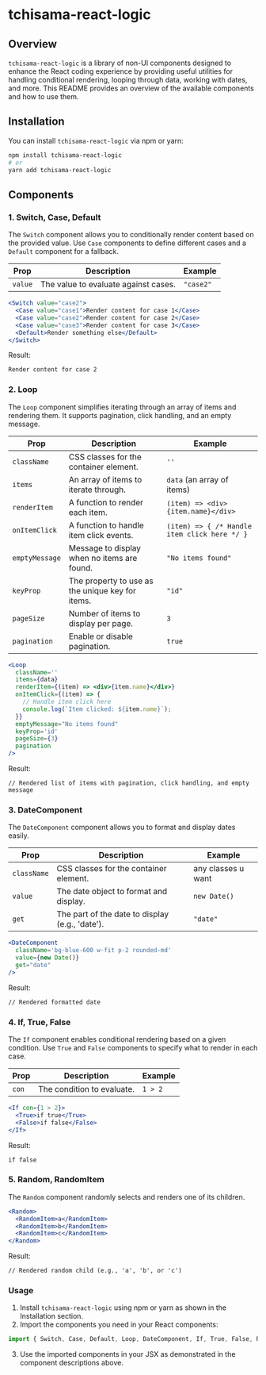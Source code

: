 

# tchisama-react-logic

## Overview

`tchisama-react-logic` is a library of non-UI components designed to enhance the React coding experience by providing useful utilities for handling conditional rendering, looping through data, working with dates, and more. This README provides an overview of the available components and how to use them.

## Installation

You can install `tchisama-react-logic` via npm or yarn:

```bash
npm install tchisama-react-logic
# or
yarn add tchisama-react-logic
```

## Components

### 1. **Switch**, Case, Default

The `Switch` component allows you to conditionally render content based on the provided value. Use `Case` components to define different cases and a `Default` component for a fallback.

| Prop             | Description                                      | Example                                           |
|------------------|--------------------------------------------------|---------------------------------------------------|
| `value`          | The value to evaluate against cases.             | `"case2"`                                         |

```jsx
<Switch value="case2">
  <Case value="case1">Render content for case 1</Case>
  <Case value="case2">Render content for case 2</Case>
  <Case value="case3">Render content for case 3</Case>
  <Default>Render something else</Default>
</Switch>
```

Result:
```
Render content for case 2
```

### 2. Loop

The `Loop` component simplifies iterating through an array of items and rendering them. It supports pagination, click handling, and an empty message.

| Prop             | Description                                      | Example                                           |
|------------------|--------------------------------------------------|---------------------------------------------------|
| `className`      | CSS classes for the container element.           | `''`                                              |
| `items`          | An array of items to iterate through.            | `data` (an array of items)                       |
| `renderItem`     | A function to render each item.                  | `(item) => <div>{item.name}</div>`               |
| `onItemClick`    | A function to handle item click events.          | `(item) => { /* Handle item click here */ }`     |
| `emptyMessage`   | Message to display when no items are found.      | `"No items found"`                               |
| `keyProp`        | The property to use as the unique key for items. | `"id"`                                            |
| `pageSize`       | Number of items to display per page.             | `3`                                               |
| `pagination`     | Enable or disable pagination.                   | `true`                                            |

```jsx
<Loop
  className=''
  items={data}
  renderItem={(item) => <div>{item.name}</div>}
  onItemClick={(item) => {
    // Handle item click here
    console.log(`Item clicked: ${item.name}`);
  }}
  emptyMessage="No items found"
  keyProp='id'
  pageSize={3}
  pagination
/>
```

Result:
```
// Rendered list of items with pagination, click handling, and empty message
```

### 3. DateComponent

The `DateComponent` component allows you to format and display dates easily.

| Prop             | Description                                      | Example                                           |
|------------------|--------------------------------------------------|---------------------------------------------------|
| `className`      | CSS classes for the container element.           | any classes u want             |
| `value`          | The date object to format and display.           | `new Date()`                                      |
| `get`            | The part of the date to display (e.g., 'date').  | `"date"`                                         |

```jsx
<DateComponent
  className='bg-blue-600 w-fit p-2 rounded-md' 
  value={new Date()} 
  get="date" 
/>
```

Result:
```
// Rendered formatted date
```

### 4. If, True, False

The `If` component enables conditional rendering based on a given condition. Use `True` and `False` components to specify what to render in each case.

| Prop             | Description                                      | Example                                           |
|------------------|--------------------------------------------------|---------------------------------------------------|
| `con`            | The condition to evaluate.                      | `1 > 2`                                           |

```jsx
<If con={1 > 2}>
  <True>if true</True>
  <False>if false</False>
</If>
```

Result:
```
if false
```

### 5. Random, RandomItem

The `Random` component randomly selects and renders one of its children.

```jsx
<Random>
  <RandomItem>a</RandomItem>
  <RandomItem>b</RandomItem>
  <RandomItem>c</RandomItem>
</Random>
```

Result:
```
// Rendered random child (e.g., 'a', 'b', or 'c')
```

### Usage

1. Install `tchisama-react-logic` using npm or yarn as shown in the Installation section.
2. Import the components you need in your React components:

```jsx
import { Switch, Case, Default, Loop, DateComponent, If, True, False, Random, RandomItem } from 'tchisama-react-logic';
```

3. Use the imported components in your JSX as demonstrated in the component descriptions above.

